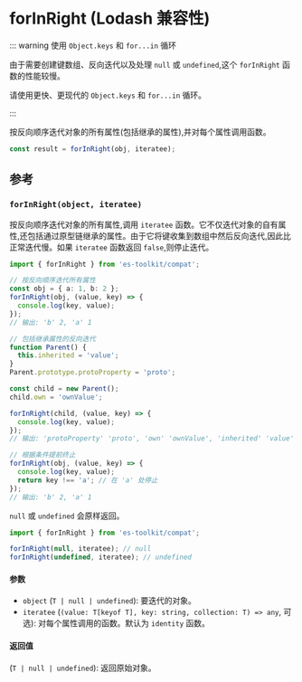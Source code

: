 # forInRight (Lodash 兼容性)

::: warning 使用 `Object.keys` 和 `for...in` 循环

由于需要创建键数组、反向迭代以及处理 `null` 或 `undefined`,这个 `forInRight` 函数的性能较慢。

请使用更快、更现代的 `Object.keys` 和 `for...in` 循环。

:::

按反向顺序迭代对象的所有属性(包括继承的属性),并对每个属性调用函数。

```typescript
const result = forInRight(obj, iteratee);
```

## 参考

### `forInRight(object, iteratee)`

按反向顺序迭代对象的所有属性,调用 `iteratee` 函数。它不仅迭代对象的自有属性,还包括通过原型链继承的属性。由于它将键收集到数组中然后反向迭代,因此比正常迭代慢。如果 `iteratee` 函数返回 `false`,则停止迭代。

```typescript
import { forInRight } from 'es-toolkit/compat';

// 按反向顺序迭代所有属性
const obj = { a: 1, b: 2 };
forInRight(obj, (value, key) => {
  console.log(key, value);
});
// 输出: 'b' 2, 'a' 1

// 包括继承属性的反向迭代
function Parent() {
  this.inherited = 'value';
}
Parent.prototype.protoProperty = 'proto';

const child = new Parent();
child.own = 'ownValue';

forInRight(child, (value, key) => {
  console.log(key, value);
});
// 输出: 'protoProperty' 'proto', 'own' 'ownValue', 'inherited' 'value'

// 根据条件提前终止
forInRight(obj, (value, key) => {
  console.log(key, value);
  return key !== 'a'; // 在 'a' 处停止
});
// 输出: 'b' 2, 'a' 1
```

`null` 或 `undefined` 会原样返回。

```typescript
import { forInRight } from 'es-toolkit/compat';

forInRight(null, iteratee); // null
forInRight(undefined, iteratee); // undefined
```

#### 参数

- `object` (`T | null | undefined`): 要迭代的对象。
- `iteratee` (`(value: T[keyof T], key: string, collection: T) => any`, 可选): 对每个属性调用的函数。默认为 `identity` 函数。

#### 返回值

(`T | null | undefined`): 返回原始对象。
